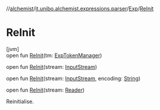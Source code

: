 //[alchemist](../../../index.md)/[it.unibo.alchemist.expressions.parser](../index.md)/[Exp](index.md)/[ReInit](-re-init.md)

# ReInit

[jvm]\
open fun [ReInit](-re-init.md)(tm: [ExpTokenManager](../-exp-token-manager/index.md))

open fun [ReInit](-re-init.md)(stream: [InputStream](https://docs.oracle.com/javase/8/docs/api/java/io/InputStream.html))

open fun [ReInit](-re-init.md)(stream: [InputStream](https://docs.oracle.com/javase/8/docs/api/java/io/InputStream.html), encoding: [String](https://docs.oracle.com/javase/8/docs/api/java/lang/String.html))

open fun [ReInit](-re-init.md)(stream: [Reader](https://docs.oracle.com/javase/8/docs/api/java/io/Reader.html))

Reinitialise.
